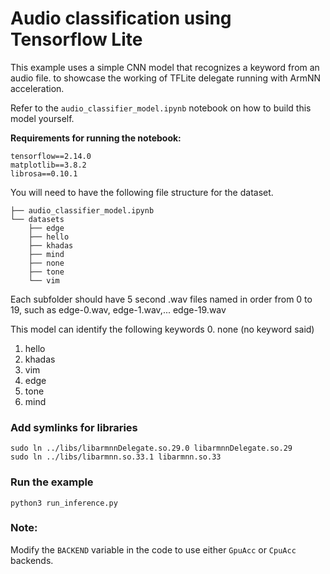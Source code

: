 # Audio classification using Tensorflow Lite
This example uses a simple CNN model that recognizes a keyword from an audio file.
to showcase the working of TFLite delegate running with ArmNN acceleration.

Refer to the `audio_classifier_model.ipynb` notebook on how to build this model yourself.

**Requirements for running the notebook:**

```
tensorflow==2.14.0
matplotlib==3.8.2
librosa==0.10.1
```

You will need to have the following file structure for the dataset.
```
├── audio_classifier_model.ipynb
└── datasets
    ├── edge
    ├── hello
    ├── khadas
    ├── mind
    ├── none
    ├── tone
    └── vim
```
Each subfolder should have 5 second .wav files named in order from 0 to 19,
such as edge-0.wav, edge-1.wav,... edge-19.wav

This model can identify the following keywords
0. none (no keyword said)
1. hello
2. khadas
3. vim
4. edge
5. tone
6. mind


### Add symlinks for libraries
```shell
sudo ln ../libs/libarmnnDelegate.so.29.0 libarmnnDelegate.so.29
sudo ln ../libs/libarmnn.so.33.1 libarmnn.so.33
```

### Run the example
```shell
python3 run_inference.py
```

### Note:
Modify the `BACKEND` variable in the code to use either `GpuAcc` or `CpuAcc` backends.
